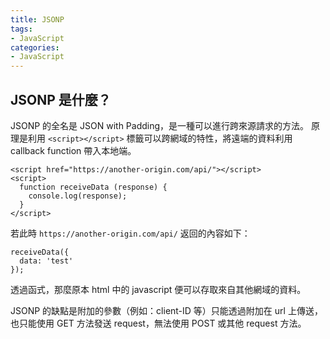 ```yaml
---
title: JSONP
tags:
- JavaScript
categories:
- JavaScript
---
```

## JSONP 是什麼？
JSONP 的全名是 JSON with Padding，是一種可以進行跨來源請求的方法。
原理是利用 `<script></script>` 標籤可以跨網域的特性，將遠端的資料利用 callback function 帶入本地端。
```htmlmixed=
<script href="https://another-origin.com/api/"></script>
<script>
  function receiveData (response) {
    console.log(response);
  }
</script>
```
若此時 `https://another-origin.com/api/` 返回的內容如下：
```javascript=
receiveData({
  data: 'test'
});
```
透過函式，那麼原本 html 中的 javascript 便可以存取來自其他網域的資料。

JSONP 的缺點是附加的參數（例如：client-ID 等）只能透過附加在 url 上傳送，也只能使用 GET 方法發送 request，無法使用 POST 或其他 request 方法。
